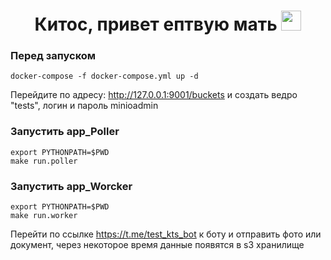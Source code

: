 <h1 align="center">Китос, привет ептвую мать 
<img src="https://github.com/blackcater/blackcater/raw/main/images/Hi.gif" height="32"/></h1>

### Перед запуском
```shell
docker-compose -f docker-compose.yml up -d
```

Перейдите по адресу: http://127.0.0.1:9001/buckets и создать ведро "tests", логин и пароль minioadmin

### Запустить app_Poller
```shell
export PYTHONPATH=$PWD
make run.poller
```

### Запустить app_Worcker
```shell
export PYTHONPATH=$PWD
make run.worker
```
Перейти по ссылке https://t.me/test_kts_bot к боту и отправить фото или документ, через некоторое время 
данные появятся в s3 хранилище
